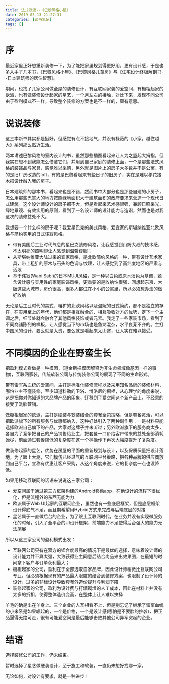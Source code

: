 ```yaml
---
title: 法式浪漫--《巴黎风格小屋》
date: 2019-05-13 21:27:31
categories: [读书笔记]
tags: [] 
---
```

# 序

最近家里正好想重新装修一下，为了能把家里规划得更好用，更有设计感，于是也多入手了几本书，《巴黎风格小屋》、《巴黎风格儿童房》与《住宅设计终极解剖书--日本建筑师的居住智慧》。
<!-- more -->
期间，也找了几家公司做全屋的装修设计，有互联网家装的爱空间，有橱柜起家的欧派，也有做装修设计起家的星艺，一个月左右的接触，对比下来，发现不同公司由于盈利模式不一样，导致整个装修的方案也是不一样的，颇有意思。

# 说说装修

这三本新书其实都是挺好，但感觉有点不接地气，并没有禄薇的《小家，越住越大》系列那么贴近生活。

两本讲述巴黎风格的室内设计的书，虽然那些插图看起来让人为之竖起大拇指，但我实在想不到我能怎么借鉴它们，并用到自己家庭的装修上面，一个是那些法式风格的装饰品与家具，感觉难以采购，另外就是图片上的房子大多数并不是公寓，有的是旧厂房改造的loft，有的是巴黎看起来有些日子的旧房子，实在是难以移花接木把设计融入我的房子。

日本建筑师的那本书，看起来也是不错，然而书中大部分也是那些自建的小房子，怎么用那些巴掌大的地方按照绿地面积大于建筑面积的政府要求来营造一个现代日式建筑。这个设计师设计的房子都不大，但是看起来艺术感很强，兼顾日照采光、绿地景观、有效实用的原则，看到了一名设计师的设计能力与造诣，然而也是对我这次的装修益处不大。

我想要一个什么样的房子呢？我爱星巴克的美式风格、爱宜家的斯堪纳维亚北欧风格与简约实用的日式诧寂风格。
- 带有美国后工业时代气息的星巴克装修风格，让我感觉到山姆大叔的技术感，不太明亮的照明却让人感觉到温馨舒服；
- 从斯堪纳维亚大陆过来的宜家风格，是北欧简约风格的一种，带有设计艺术家具，带上粗犷的原木与石头的色调与纹理，让人感觉到了高纬度地区的严肃与活泼
- 基于诧寂(Wabi Sabi)的日本MUJI风格，是一种以白色或原木淡色为基调，蕴含设计感与实用性的家庭装饰风格，更重要的是收纳性很强，回想起东京、大阪这些大城市，房价很高，很多人都住在小小的公寓里，所以必须想办法的做好收纳

无论是后工业时代的美式、粗犷的北欧风格以及温婉的日式简约，都不是独立的存在，在实用至上的年代，他们都是相互融合的、相互吸收对方的优势，定下一个主调之后，细节处就会融合了其他风格装饰或者元素。我走了一些家装市场，看到了不同商铺陈列的样板，让人感觉当下的市场也是鱼龙混杂，水平良莠不齐的。主打中国风的设计，要么就是太贵，要么就是看起来太山寨，让人实在难以接受。

# 不同模因的企业在野蛮生长

把盈利模式看做是一种模因，(道金斯把模因解释为非生命领域像基因一样的事物)，互联网家装，传统软装公司与传统装修公司的展现了不同的生命形式。



带有雷军系血统的爱空间，主打是标准化装修流程以及采用知名品牌的装修材料，哪怕业主不懂装修，至少知道科勒的卫浴、博洛尼的橱柜，从心理学的角度来说，这是把你对你知道的大品牌产品的印象，迁移到了爱空间这个新产品上，不经意的接受了洗脑营销。

做橱柜起家的欧派，主打是硬装与软装结合的套餐全包策略，但是套餐灵活，可以把欧派旗下的所有服务与优惠都纳入，这种好处引入了两种副作用：一是材料只能选择欧派自己旗下的产品，大家对这牌子并未听过；另外欧派旗下的服务商太多，各自为了竞争把自己的产品销售给业主，把套餐一口价给客户带来的益处全部消耗殆尽，前面通过套餐降低的复杂度在这一个神操作下再次大幅度提升了复杂度。

做装修起家的星艺，优势在房屋的平面的重新规划与设计，以及保质保量把设计落地，为了跟上大潮，它们模仿已经过气的互联网平台策略，把各种品牌的供应商放到自己平台，宣称有优惠让客户采购，从这个角度来说，它的复杂度一点也没降低。

如果用移动互联网的话语来说说这三家公司：

- 爱空间属于通过第三方框架构建的Android移动app，在他设计的流程下很优化，但是流程外的东西无能为力
- 欧派属于Web UI起家的互联网企业，虽然也有一些底层框架，但是底层框架设计得底气不足，而且期希望用Hybrid方式来完成与后端底层的对接
- 星艺属于一直做后台的企业，为了跟上互联网时代，在业务并没有实现微服务化的时候，引入了全平台的UI设计框架，前端能力不足使得后台强大的能力无法施展

所以从这三家公司的盈利模式出发：

- 互联网公司只有在双方的锲合度最高的情况下是最优的选择，意味着设计师的设计能力并不算太强，大致获得业主同意后结合尚品来出效果图，在最短的时间拿下客户与订单获利最大；
- 橱柜起家的公司，盈利在于全部选取自家品牌，因此设计师稍微比互联网公司专业，但必须根据现有的产品最大限度的结合到装修方案，也限制了设计师的设计，过多的非标设计导致套餐外造价提升与利润下降
- 装修起家的公司，盈利为设计费与打墙砌墙的人工成本，因此在材料上并没有太多的折扣，使得整体造价变高，在整体上让人难以抉择

羊毛的确是出在羊身上。三个企业的人互相看不上，但是别忘记了继承了雷军血统的小米系是如果崛起的，一个是价格，一个是设计感(哪怕是不要脸的抄袭)，把正品逼得无路可走，很有可能爱空间是最后能够击败其他公司异军突起的企业。


# 结语

选择装修公司的工作，仍未结束。

暂时选择了星艺做硬装设计，至于施工和软装，一直仍未想好找哪一家。

无论如何，对设计有要求，就是一种进步！